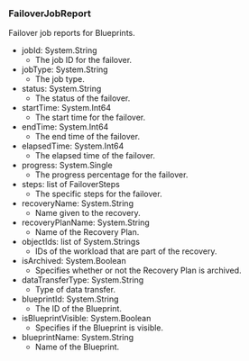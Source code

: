 ### FailoverJobReport
Failover job reports for Blueprints.

- jobId: System.String
  - The job ID for the failover.
- jobType: System.String
  - The job type.
- status: System.String
  - The status of the failover.
- startTime: System.Int64
  - The start time for the failover.
- endTime: System.Int64
  - The end time of the failover.
- elapsedTime: System.Int64
  - The elapsed time of the failover.
- progress: System.Single
  - The progress percentage for the failover.
- steps: list of FailoverSteps
  - The specific steps for the failover.
- recoveryName: System.String
  - Name given to the recovery.
- recoveryPlanName: System.String
  - Name of the Recovery Plan.
- objectIds: list of System.Strings
  - IDs of the workload that are part of the recovery.
- isArchived: System.Boolean
  - Specifies whether or not the Recovery Plan is archived.
- dataTransferType: System.String
  - Type of data transfer.
- blueprintId: System.String
  - The ID of the Blueprint.
- isBlueprintVisible: System.Boolean
  - Specifies if the Blueprint is visible.
- blueprintName: System.String
  - Name of the Blueprint.
